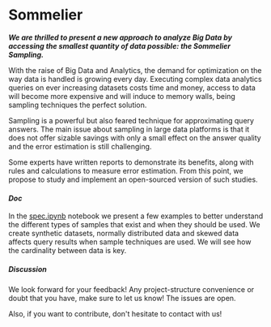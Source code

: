 # Sommelier

***We are thrilled to present a new approach to analyze Big Data by accessing the smallest quantity of data possible: the Sommelier Sampling.***


With the raise of Big Data and Analytics, the demand for optimization on the way data is handled is growing every day. Executing complex data analytics queries on ever increasing datasets costs time and money, access to data will become more expensive and will induce to memory walls, being sampling techniques the perfect solution.   

Sampling is a powerful but also feared technique for approximating query answers. The main issue about sampling in large data platforms is that it does not offer sizable savings with only a small effect on the answer quality and the error estimation is still challenging.  

Some experts have written reports to demonstrate its benefits, along with rules and calculations  to measure error estimation. From this point, we propose to study and implement an open-sourced version of such studies. 


#### ***Doc***

In the [spec.ipynb](https://github.com/bsc-dd/sommelier/blob/master/spec.ipynb) notebook we present a few examples to better understand the different types of samples that exist and when they should be used.
We create synthetic datasets, normally distributed data and skewed data affects query results when sample techniques are used. We will see how the cardinality between data is key. 

##### ***Discussion***

We look forward for your feedback! Any project-structure convenience or doubt that you have, make sure to let us know! The issues are open.

Also, if you want to contribute, don't hesitate to contact with us!

